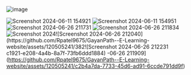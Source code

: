 ![image](https://github.com/Rpatel9675/GayanPath--E-Learning-website/assets/120505241/eddd81ce-d5b6-4dda-98c7-ef8d0ea64351)

![Screenshot 2024-06-11 154921](https://github.com/Rpatel9675/GayanPath--E-Learning-website/assets/120505241/2caff412-4c2d-48ae-8348-7d6876ca5718)
![Screenshot 2024-06-11 154951](https://github.com/Rpatel9675/GayanPath--E-Learning-website/assets/120505241/b9ad93aa-9a6a-4ae0-8d96-66899364c0ce)
![Screenshot 2024-06-26 211731](https://github.com/Rpatel9675/GayanPath--E-Learning-website/assets/120505241/3b3e968e-c9b4-4d34-b643-e44c36807123)
![Screenshot 2024-06-26 211834](https://github.com/Rpatel9675/GayanPath--E-Learning-website/assets/120505241/eea3bcf0-7166-400c-bb10-b8498d55d7fa)
![Screenshot 2024![Screenshot 2024-06-26 212040](https://github.com/Rpatel9675/GayanPath--E-Learning-website/assets/120505241/382![Screenshot 2024-06-26 212231](https://github.com/Rpatel9675/GayanPath--E-Learning-website/assets/120505241/88c885b6-e333-455a-9598-45fc8662062a)
c1921-e208-4a4b-8a7f-73fb6ddd1884)
-06-26 211909](https://github.com/Rpatel9675/GayanPath--E-Learning-website/assets/120505241/c2b4a7da-7733-45d6-ad91-6ccde791dd9f)

